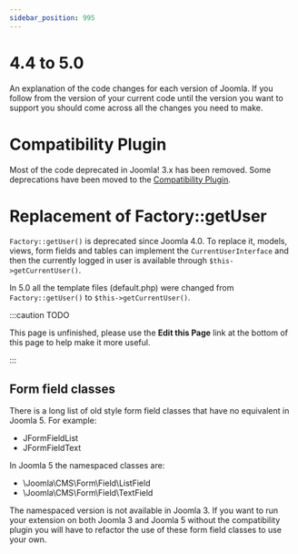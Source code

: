 ```yaml
---
sidebar_position: 995
---
```


4.4 to 5.0
==========
An explanation of the code changes for each version of Joomla.
If you follow from the version of your current code until the version you want
to support you should come across all the changes you need to make.

# Compatibility Plugin

Most of the code deprecated in Joomla! 3.x has been removed. Some deprecations have been moved
to the [Compatibility Plugin](compat-plugin.md).

# Replacement of Factory::getUser
`Factory::getUser()` is deprecated since Joomla 4.0. To replace it, models, views, form fields and tables can implement the `CurrentUserInterface` and then the currently logged in user is available through `$this->getCurrentUser()`.

In 5.0 all the template files (default.php) were changed from `Factory::getUser()` to `$this->getCurrentUser()`.


:::caution TODO

This page is unfinished, please use the **Edit this Page** link at the bottom of this page to help make it more useful.

:::

## Form field classes
There is a long list of old style form field classes that have no equivalent in Joomla 5. For example:
- JFormFieldList
- JFormFieldText

In Joomla 5 the namespaced classes are:
- \Joomla\CMS\Form\Field\ListField
- \Joomla\CMS\Form\Field\TextField

The namespaced version is not available in Joomla 3. If you want to run your extension on both Joomla 3 and Joomla 5 without the compatibility plugin you will have to refactor the use of these form field classes to use your own.
